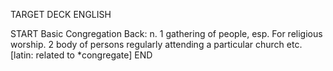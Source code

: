 TARGET DECK
ENGLISH

START
Basic
Congregation
Back: n. 1 gathering of people, esp. For religious worship. 2 body of persons regularly attending a particular church etc. [latin: related to *congregate]
END
